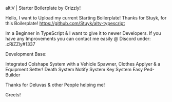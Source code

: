 alt:V | Starter Boilerplate by Crizzly!

Hello, I want to Upload my current Starting Boilerplate! Thanks for Stuyk, for this Boilerplate! https://github.com/Stuyk/altv-typescript

Im a Beginner in TypeScript & I want to give it to newer Developers. If you have any Improvements you can contact me easily @ Discord under: .cRiZZly#1337

Development Base:

Integrated Colshape System with a Vehicle Spawner, Clothes Applyer & a Equipment Setter! Death System Notify System Key System Easy Ped-Builder

Thanks for Deluvas & other People helping me!

Greets!